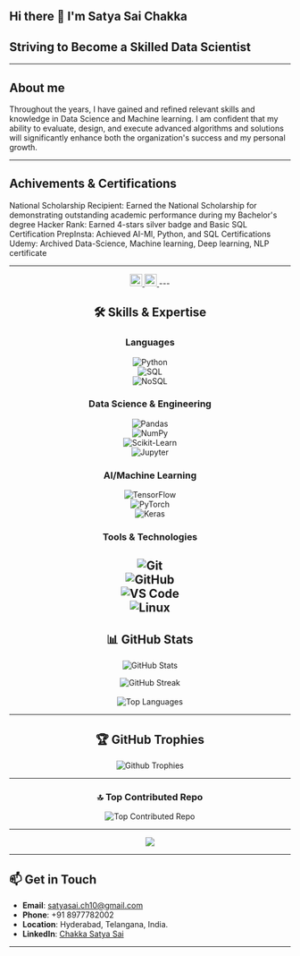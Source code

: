 ## Hi there 👋 I'm Satya Sai Chakka
## Striving to Become a Skilled Data Scientist
---

## About me

Throughout the years, I have gained and refined relevant skills and knowledge in Data Science and Machine learning. I am confident that my ability to evaluate, design, and execute advanced algorithms and solutions will significantly enhance both the organization's success and my personal growth.

---

## Achivements & Certifications

National Scholarship Recipient: 
Earned the National Scholarship for demonstrating outstanding academic performance during my Bachelor's degree
Hacker Rank:
Earned 4-stars silver badge and Basic SQL Certification
PrepInsta:
Achieved AI-Ml, Python, and SQL Certifications
Udemy:
Archived Data-Science, Machine learning, Deep learning, NLP certificate

---

<div align="center">
  <a href="https://linkedin.com/in/satya-sai-chakka" target="_blank">
    <img src="https://img.shields.io/static/v1?message=LinkedIn&logo=linkedin&label=&color=0077B5&logoColor=white&labelColor=&style=plastic" height="22" alt="linkedin logo"  />
  </a>
  <a href="https://www.hackerrank.com/profile/satyasai_ch10" target="_blank">
    <img src="https://img.shields.io/static/v1?message=HackerRank&logo=hackerrank&label=&color=2EC866&logoColor=white&labelColor=&style=plastic" height="22" alt="hackerrank logo"  />
  </a>
---

## 🛠️ Skills & Expertise  

### **Languages**  
![Python](https://img.shields.io/badge/Python-3776AB?style=for-the-badge&logo=python&logoColor=white)  
![SQL](https://img.shields.io/badge/SQL-4479A1?style=for-the-badge&logo=postgresql&logoColor=white)  
![NoSQL](https://img.shields.io/badge/NoSQL-4DB33D?style=for-the-badge&logo=mongodb&logoColor=white)  

### **Data Science & Engineering**  
![Pandas](https://img.shields.io/badge/Pandas-150458?style=for-the-badge&logo=pandas&logoColor=white)  
![NumPy](https://img.shields.io/badge/NumPy-013243?style=for-the-badge&logo=numpy&logoColor=white)  
![Scikit-Learn](https://img.shields.io/badge/Scikit--Learn-F7931E?style=for-the-badge&logo=scikit-learn&logoColor=white)  
![Jupyter](https://img.shields.io/badge/Jupyter-F37626?style=for-the-badge&logo=jupyter&logoColor=white)  

### **AI/Machine Learning**  
![TensorFlow](https://img.shields.io/badge/TensorFlow-FF6F00?style=for-the-badge&logo=tensorflow&logoColor=white)  
![PyTorch](https://img.shields.io/badge/PyTorch-EE4C2C?style=for-the-badge&logo=pytorch&logoColor=white)  
![Keras](https://img.shields.io/badge/Keras-D00000?style=for-the-badge&logo=keras&logoColor=white)    
  
### **Tools & Technologies**  
![Git](https://img.shields.io/badge/Git-F05032?style=for-the-badge&logo=git&logoColor=white)  
![GitHub](https://img.shields.io/badge/GitHub-181717?style=for-the-badge&logo=github&logoColor=white)  
![VS Code](https://img.shields.io/badge/VS%20Code-007ACC?style=for-the-badge&logo=visual-studio-code&logoColor=white)  
![Linux](https://img.shields.io/badge/Linux-FCC624?style=for-the-badge&logo=linux&logoColor=white)
---
## 📊 GitHub Stats  

<div align="center">
  
![GitHub Stats](https://github-readme-stats.vercel.app/api?username=saichakka10&show_icons=true&theme=dark)

![GitHub Streak](https://github-readme-streak-stats.herokuapp.com/?user=saichakka10&theme=dark&hide_border=false)<br/>    
![Top Languages](https://github-readme-stats.vercel.app/api/top-langs/?username=saichakka10&layout=compact&theme=dark)  

</div>

---

## 🏆 GitHub Trophies
![Github Trophies](https://github-profile-trophy.vercel.app/?username=saichakka10&theme=radical&no-frame=true&no-bg=true&margin-w=4)

---

### 🔝 Top Contributed Repo
![Top Contributed Repo](https://github-contributor-stats.vercel.app/api?username=saichakka10&limit=5&theme=radical&combine_all_yearly_contributions=true)

---

</div>
<div align="center">
  <img src="https://visitor-badge.laobi.icu/badge?page_id=saichakka10.saichakka10"  />
</div>

---

## 📫 Get in Touch  

- **Email**: [satyasai.ch10@gmail.com](mailto:satyasai.ch10@gmail.com)  
- **Phone**: +91 8977782002  
- **Location**: Hyderabad, Telangana, India.
- **LinkedIn**: [Chakka Satya Sai](https://www.linkedin.com/in/satya-sai-chakka/)  

---
<!--
**saichakka10/saichakka10** is a ✨ _special_ ✨ repository because its `README.md` (this file) appears on your GitHub profile.

Here are some ideas to get you started:

- 🔭 I’m currently working on ...
- 🌱 I’m currently learning ...
- 👯 I’m looking to collaborate on ...
- 🤔 I’m looking for help with ...
- 💬 Ask me about ...
- 📫 How to reach me: ...
- 😄 Pronouns: ...
- ⚡ Fun fact: ...
-->
